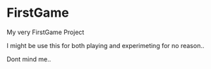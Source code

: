 # FirstGame
My very FirstGame Project

I might be use this for both playing and experimeting for no reason..


Dont mind me..
